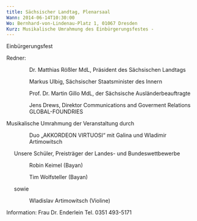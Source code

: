 ```yaml
---
title: Sächsischer Landtag, Plenarsaal
Wann: 2014-06-14T10:30:00
Wo: Bernhard-von-Lindenau-Platz 1, 01067 Dresden
Kurz: Musikalische Umrahmung des Einbürgerungsfestes - 
---
```


Einbürgerungsfest

Redner:
<p style="margin-left: 60px;">Dr. Matthias Rößler MdL, Präsident des Sächsischen Landtags</p>
<p style="margin-left: 60px;">Markus Ulbig, Sächsischer Staatsminister des Innern</p>
<p style="margin-left: 60px;">Prof. Dr. Martin Gillo MdL, der Sächsische Ausländerbeauftragte </p>
<p style="margin-left: 60px;">Jens Drews, Direktor Communications and Goverment Relations GLOBAL-FOUNDRIES</p>

Musikalische Umrahmung der Veranstaltung durch

<p style="margin-left: 60px;">Duo „AKKORDEON VIRTUOSI“ mit Galina und Wladimir Artimowitsch</p>
<p style="margin-left: 20px;">Unsere Schüler, Preisträger der Landes- und Bundeswettbewerbe </p>
<p style="margin-left: 60px;">Robin Keimel (Bayan)</p>
<p style="margin-left: 60px;">Tim Wolfsteller (Bayan)</p>
<p style="margin-left: 20px;">sowie</p><p style="margin-left: 60px;">Wladislav Artimowitsch (Violine)</p>

Information:
Frau Dr. Enderlein
Tel. 0351 493-5171